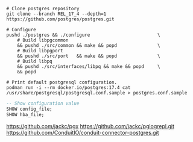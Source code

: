 ```fish
# Clone postgres repository
git clone --branch REL_17_4 --depth=1 https://github.com/postgres/postgres.git

# Configure
pushd ./postgres && ./configure                         \
    # Build libpgcommon
    && pushd ./src/common && make && popd               \
    # Build libpgport
    && pushd ./src/port   && make && popd               \
    # Build libpq
    && pushd ./src/interfaces/libpq && make && popd     \
    && popd
```

```fish
# Print default postgresql configuration.
podman run -i --rm docker.io/postgres:17.4 cat /usr/share/postgresql/postgresql.conf.sample > postgres.conf.sample
```

```sql
-- Show configuration value
SHOW config_file;
SHOW hba_file;
```

https://github.com/jackc/pgx
https://github.com/jackc/pglogrepl.git
https://github.com/ConduitIO/conduit-connector-postgres.git
